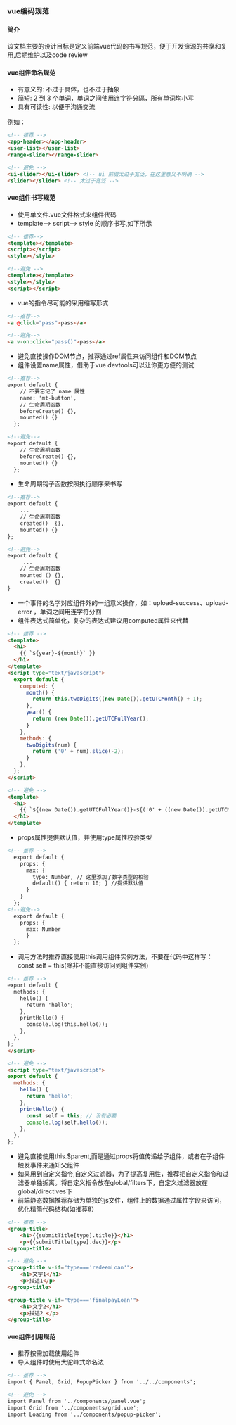 ### vue编码规范####  简介该文档主要的设计目标是定义前端vue代码的书写规范，便于开发资源的共享和复用,后期维护以及code review####  vue组件命名规范*	有意义的: 不过于具体，也不过于抽象*	简短: 2 到 3 个单词，单词之间使用连字符分隔，所有单词均小写*	具有可读性: 以便于沟通交流例如：```html<!-- 推荐 --><app-header></app-header><user-list></user-list><range-slider></range-slider><!-- 避免 --><ui-slider></ui-slider> <!-- ui 前缀太过于宽泛，在这里意义不明确 --><slider></slider> <!-- 太过于宽泛 -->```####  vue组件书写规范* 使用单文件.vue文件格式来组件代码* template--> script--> style 的顺序书写,如下所示```html<!-- 推荐--><template></template><script></script><style></style><!--避免 --><template></template><style></style><script></script>```* vue的指令尽可能的采用缩写形式		```html<!--推荐--><a @click="pass">pass</a><!--避免--><a v-on:click="pass()">pass</a>```*  避免直接操作DOM节点，推荐通过ref属性来访问组件和DOM节点*  组件设置name属性，借助于vue devtools可以让你更方便的测试```html<!--推荐-->export default {    // 不要忘记了 name 属性    name: 'mt-button',    // 生命周期函数    beforeCreate() {},    mounted() {}  };<!--避免-->export default {    // 生命周期函数    beforeCreate() {},    mounted() {}  };```*  生命周期钩子函数按照执行顺序来书写```html<!--推荐-->export default {    ...    // 生命周期函数	created()  {},	mounted() {}};<!--避免-->export default {     ...    // 生命周期函数    mounted () {},	created()  {}}```*  一个事件的名字对应组件外的一组意义操作，如：upload-success、upload-error ，单词之间用连字符分割*  组件表达式简单化，复杂的表达式建议用computed属性来代替```html<!-- 推荐 --><template>  <h1>    {{ `${year}-${month}` }}  </h1></template><script type="text/javascript">  export default {    computed: {      month() {        return this.twoDigits((new Date()).getUTCMonth() + 1);      },      year() {        return (new Date()).getUTCFullYear();      }    },    methods: {      twoDigits(num) {        return ('0' + num).slice(-2);      }    },  };</script><!-- 避免 --><template>  <h1>    {{ `${(new Date()).getUTCFullYear()}-${('0' + ((new Date()).getUTCMonth()+1)).slice(-2)}` }}  </h1></template>```*  props属性提供默认值，并使用type属性校验类型```html<!-- 推荐 -->  export default {    props: {      max: {        type: Number, // 这里添加了数字类型的校验        default() { return 10; } //提供默认值      }    }  };<!--避免-->  export default {    props: {      max: Number      }  };```*  调用方法时推荐直接使用this调用组件实例方法，不要在代码中这样写：const self = this(除非不能直接访问到组件实例)```html<!-- 推荐 -->export default {  methods: {    hello() {      return 'hello';    },    printHello() {      console.log(this.hello());    },  },};</script><!-- 避免 --><script type="text/javascript">export default {  methods: {    hello() {      return 'hello';    },    printHello() {      const self = this; // 没有必要      console.log(self.hello());    },  },};```*	避免直接使用this.$parent,而是通过props将值传递给子组件，或者在子组件触发事件来通知父组件*	如果用到自定义指令,自定义过滤器，为了提高复用性，推荐把自定义指令和过滤器单独拆离。将自定义指令放在global/filters下，自定义过滤器放在global/directives下*	前端静态数据推荐存储为单独的js文件，组件上的数据通过属性字段来访问，优化精简代码结构(如推荐8）```html<!-- 推荐 --><group-title>    <h1>{{submitTitle[type].title}}</h1>    <p>{{submitTitle[type].dec}}</p></group-title><!-- 避免 --><group-title v-if="type==='redeemLoan'">    <h1>文字1</h1>    <p>描述1</p></group-title><group-title v-if="type==='finalpayLoan'">    <h1>文字2</h1>    <p>描述2 </p></group-title>```####  vue组件引用规范*	推荐按需加载使用组件*	导入组件时使用大驼峰式命名法```html<!-- 推荐 -->	import { Panel, Grid, PopupPicker } from '../../components';<!-- 避免 -->import Panel from '../components/panel.vue';import Grid from '../components/grid.vue';import Loading from '../components/popup-picker';```	